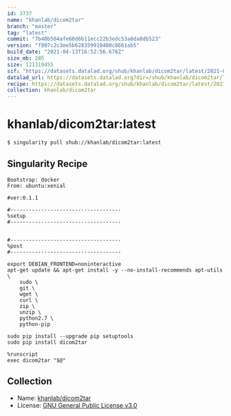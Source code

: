 ```yaml
---
id: 3737
name: "khanlab/dicom2tar"
branch: "master"
tag: "latest"
commit: "7b40b504afe60d6b11ecc22b3edc53a8da8db523"
version: "f807c2c3ee5b628359910480c8661ab5"
build_date: "2021-04-13T16:52:56.678Z"
size_mb: 285
size: 121319455
sif: "https://datasets.datalad.org/shub/khanlab/dicom2tar/latest/2021-04-13-7b40b504-f807c2c3/f807c2c3ee5b628359910480c8661ab5.simg"
datalad_url: https://datasets.datalad.org?dir=/shub/khanlab/dicom2tar/latest/2021-04-13-7b40b504-f807c2c3/
recipe: https://datasets.datalad.org/shub/khanlab/dicom2tar/latest/2021-04-13-7b40b504-f807c2c3/Singularity
collection: khanlab/dicom2tar
---
```


# khanlab/dicom2tar:latest

```bash
$ singularity pull shub://khanlab/dicom2tar:latest
```

## Singularity Recipe

```singularity
Bootstrap: docker
From: ubuntu:xenial

#ver:0.1.1

#------------------------------------
%setup
#------------------------------------


#------------------------------------
%post
#------------------------------------

export DEBIAN_FRONTEND=noninteractive
apt-get update && apt-get install -y --no-install-recommends apt-utils \
    sudo \
    git \
    wget \
    curl \
    zip \
    unzip \
    python2.7 \
    python-pip
    
sudo pip install --upgrade pip setuptools
sudo pip install dicom2tar

%runscript 
exec dicom2tar "$@"
```

## Collection

 - Name: [khanlab/dicom2tar](https://github.com/khanlab/dicom2tar)
 - License: [GNU General Public License v3.0](https://api.github.com/licenses/gpl-3.0)

